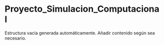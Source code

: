 # Proyecto_Simulacion_Computacional

Estructura vacía generada automáticamente. Añadir contenido según sea necesario.
